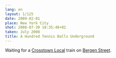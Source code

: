 ```yaml
---
lang: en
layout: 1/125
date: 2009-02-01
place: New York City
shot: 2008-07-30 18:35:48+02
taken: July 2008
title: A Hundred Tennis Balls Underground
---
```


Waiting for a [Crosstown Local](http://en.wikipedia.org/wiki/G_(New_York_City_Subway_service)) train on [Bergen Street](http://en.wikipedia.org/wiki/Bergen_Street_(IND_Culver_Line)).
